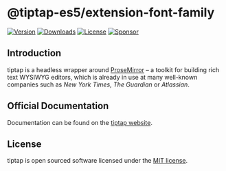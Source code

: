 # @tiptap-es5/extension-font-family

[![Version](https://img.shields.io/npm/v/@tiptap-es5/extension-font-family.svg?label=version)](https://www.npmjs.com/package/@tiptap-es5/extension-font-family)
[![Downloads](https://img.shields.io/npm/dm/@tiptap-es5/extension-font-family.svg)](https://npmcharts.com/compare/tiptap?minimal=true)
[![License](https://img.shields.io/npm/l/@tiptap-es5/extension-font-family.svg)](https://www.npmjs.com/package/@tiptap-es5/extension-font-family)
[![Sponsor](https://img.shields.io/static/v1?label=Sponsor&message=%E2%9D%A4&logo=GitHub)](https://github.com/sponsors/ueberdosis)

## Introduction

tiptap is a headless wrapper around [ProseMirror](https://ProseMirror.net) – a toolkit for building rich text WYSIWYG editors, which is already in use at many well-known companies such as _New York Times_, _The Guardian_ or _Atlassian_.

## Official Documentation

Documentation can be found on the [tiptap website](https://tiptap.dev).

## License

tiptap is open sourced software licensed under the [MIT license](https://github.com/ueberdosis/tiptap/blob/main/LICENSE.md).
